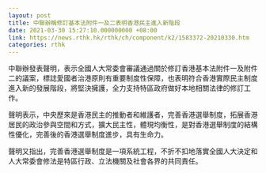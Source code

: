 ```yaml
---
layout: post
title: 中聯辦稱修訂基本法附件一及二表明香港民主進入新階段
date: 2021-03-30 15:27:10.000000000 +08:00
link: https://news.rthk.hk/rthk/ch/component/k2/1583372-20210330.htm
categories: rthk
---
```


中聯辦發表聲明，表示全國人大常委會審議通過關於修訂香港基本法附件一及附件二的議案，標誌愛國者治港原則有重要制度性保障，也表明符合香港實際民主制度進入新的發展階段，將堅決擁護，全力支持特區政府做好本地相關法律的修訂工作。

聲明表示，中央歷來是香港民主的推動者和維護者，完善香港選舉制度，拓展香港居民的政治參與空間和方式，擴大民主性，體現均衡性，是對香港選舉制度的結構性優化，完善後的香港選舉制度進步，具有生命力。

聲明又指出，完善香港選舉制度是一項系統工程，不折不扣地落實全國人大決定和人大常委會修法是特區行政、立法機關及社會各界的共同責任。
